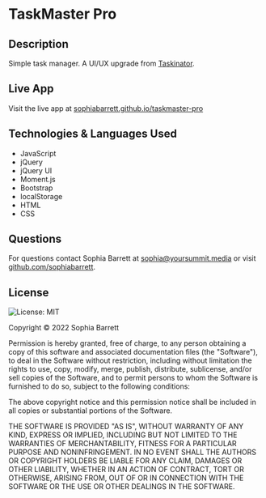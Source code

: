 # TaskMaster Pro

## Description
Simple task manager. A UI/UX upgrade from [Taskinator](https://github.com/sophiabarrett/taskinator).

## Live App
Visit the live app at [sophiabarrett.github.io/taskmaster-pro](https://sophiabarrett.github.io/taskmaster-pro/)

## Technologies & Languages Used
* JavaScript
* jQuery
* jQuery UI
* Moment.js
* Bootstrap
* localStorage
* HTML
* CSS

## Questions
For questions contact Sophia Barrett at [sophia@yoursummit.media](mailto:sophia@yoursummit.media) or visit [github.com/sophiabarrett](https://github.com/sophiabarrett).

## License
![License: MIT](https://img.shields.io/badge/License-MIT-yellow.svg)

Copyright © 2022 Sophia Barrett

Permission is hereby granted, free of charge, to any person obtaining a copy
of this software and associated documentation files (the "Software"), to deal
in the Software without restriction, including without limitation the rights
to use, copy, modify, merge, publish, distribute, sublicense, and/or sell
copies of the Software, and to permit persons to whom the Software is
furnished to do so, subject to the following conditions:

The above copyright notice and this permission notice shall be included in all
copies or substantial portions of the Software.

THE SOFTWARE IS PROVIDED "AS IS", WITHOUT WARRANTY OF ANY KIND, EXPRESS OR
IMPLIED, INCLUDING BUT NOT LIMITED TO THE WARRANTIES OF MERCHANTABILITY,
FITNESS FOR A PARTICULAR PURPOSE AND NONINFRINGEMENT. IN NO EVENT SHALL THE
AUTHORS OR COPYRIGHT HOLDERS BE LIABLE FOR ANY CLAIM, DAMAGES OR OTHER
LIABILITY, WHETHER IN AN ACTION OF CONTRACT, TORT OR OTHERWISE, ARISING FROM,
OUT OF OR IN CONNECTION WITH THE SOFTWARE OR THE USE OR OTHER DEALINGS IN THE
SOFTWARE.
